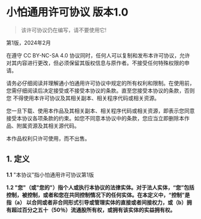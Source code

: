 # 小怕通用许可协议 版本1.0

> 该许可协议仍在编写，请不要使用它!

第1版，2024年2月

在遵守 CC BY-NC-SA 4.0 协议同时，任何人可以复制和发布本许可协议，允许对其内容进行更改，但必须保留其版权信息与原作者。不接受任何特殊权限的申请。

请务必仔细阅读并理解通小怕通用许可协议中规定的所有权利和限制。在使用前，您需仔细阅读后决定接受或不接受本协议的条款。直至您接受本协议的条款，否则您 不得使用本许可协议及其相关副本、相关程序代码或相关资源。

您一旦下载、使用本作品及其相关副本、相关程序代码或相关资源，即表示您同意接受本协议各项条款的约束。如您不同意本协议中的条款，您应当立即删除本作品、附属资源及其相关源代码。

本作品权利只许可使用，而不出售。

## 1. 定义

**1.1** "本协议"指小怕通用许可协议第1版

**1.2 "您"（或"您的"）指个人或执行本协议的法律实体。对于法人实体，“您”包括控制，被控制，或者和您在共同控制情况下的任何实体。在本定义中，“控制”是指（a） 以合同或者非合同形式引导或管理实体的直接或者间接权力，或（b）拥有超过百分之五十（50％）流通股所有权，或拥有该实体的实益拥有权。**
